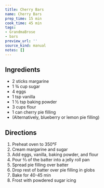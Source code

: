 ```yaml
---
title: Cherry Bars
name: Cherry Bars
prep_time: 15 min
cook_time: 45 min
tags:
- GrandmaBrose
- bars
preview_url: ''
source_kind: manual
notes: []
---
```


## Ingredients
- 2 sticks margarine
- 1 ¾ cup sugar
- 4 eggs
- 1 tsp vanilla
- 1 ½ tsp baking powder
- 3 cups flour
- 1 can cherry pie filling
- (Alternatively, blueberry or lemon pie filling)


## Directions
1. Preheat oven to 350°F
2. Cream margarine and sugar
3. Add eggs, vanilla, baking powder, and flour
4. Pour ⅔ of the batter into a jelly roll pan
5. Spread pie filling over batter
6. Drop rest of batter over pie filling in globs
7. Bake for 40-45 min
8. Frost with powdered sugar icing
